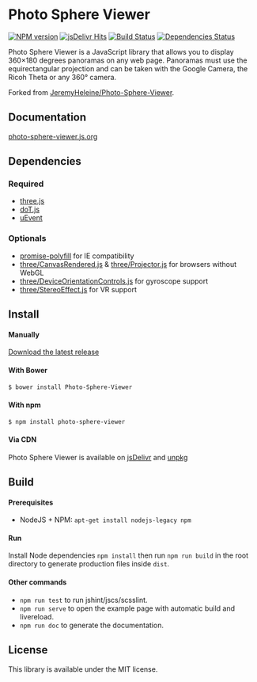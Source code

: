 # Photo Sphere Viewer

[![NPM version](https://img.shields.io/npm/v/photo-sphere-viewer.svg?style=flat-square)](https://www.npmjs.com/package/photo-sphere-viewer)
[![jsDelivr Hits](https://data.jsdelivr.com/v1/package/npm/photo-sphere-viewer/badge)](https://www.jsdelivr.com/package/npm/photo-sphere-viewer)
[![Build Status](https://img.shields.io/travis/mistic100/Photo-Sphere-Viewer/master.svg?style=flat-square)](https://travis-ci.org/mistic100/Photo-Sphere-Viewer)
[![Dependencies Status](https://david-dm.org/mistic100/Photo-Sphere-Viewer/status.svg?style=flat-square)](https://david-dm.org/mistic100/Photo-Sphere-Viewer)

Photo Sphere Viewer is a JavaScript library that allows you to display 360×180 degrees panoramas on any web page. Panoramas must use the equirectangular projection and can be taken with the Google Camera, the Ricoh Theta or any 360° camera.

Forked from [JeremyHeleine/Photo-Sphere-Viewer](https://github.com/JeremyHeleine/Photo-Sphere-Viewer).

## Documentation
[photo-sphere-viewer.js.org](https://photo-sphere-viewer.js.org)

## Dependencies

### Required
 * [three.js](https://threejs.org)
 * [doT.js](https://olado.github.io/doT)
 * [uEvent](https://github.com/mistic100/uEvent)

### Optionals
 * [promise-polyfill](https://github.com/taylorhakes/promise-polyfill) for IE compatibility
 * [three/CanvasRendered.js](https://github.com/mrdoob/three.js/blob/master/examples/js/renderers/CanvasRenderer.js) & [three/Projector.js](https://github.com/mrdoob/three.js/blob/master/examples/js/renderers/Projector.js) for browsers without WebGL
 * [three/DeviceOrientationControls.js](https://github.com/mrdoob/three.js/blob/master/examples/js/controls/DeviceOrientationControls.js) for gyroscope support
 * [three/StereoEffect.js](https://github.com/mrdoob/three.js/blob/master/examples/js/effects/StereoEffect.js) for VR support

## Install

#### Manually

[Download the latest release](https://github.com/mistic100/Photo-Sphere-Viewer/releases)

#### With Bower

```bash
$ bower install Photo-Sphere-Viewer
```

#### With npm

```bash
$ npm install photo-sphere-viewer
```

#### Via CDN

Photo Sphere Viewer is available on [jsDelivr](https://cdn.jsdelivr.net/npm/photo-sphere-viewer/dist/) and [unpkg](https://unpkg.com/photo-sphere-viewer/dist/)

## Build

#### Prerequisites
 * NodeJS + NPM: `apt-get install nodejs-legacy npm`

#### Run

Install Node dependencies `npm install` then run `npm run build` in the root directory to generate production files inside `dist`.

#### Other commands

 * `npm run test` to run jshint/jscs/scsslint.
 * `npm run serve` to open the example page with automatic build and livereload.
 * `npm run doc` to generate the documentation.

## License
This library is available under the MIT license.
